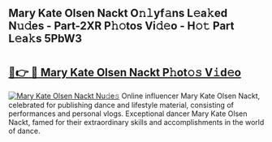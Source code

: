 ## Mary Kate Olsen Nackt O𝚗𝚕yf𝚊ns L𝚎a𝚔ed N𝚞𝚍es - Part-2XR P𝚑𝚘tos Vi𝚍𝚎o - H𝚘𝚝 Part L𝚎a𝚔s 5PbW3

# <h2><a href="http://kfc4ig5.oniu.top/?m=Mary+Kate+Olsen+Nackt">🔗👉 🔴 Mary Kate Olsen Nackt P𝚑ot𝚘𝚜 V𝚒d𝚎o</a></h2>

[![Mary Kate Olsen Nackt Nu𝚍e𝚜](https://i.imgur.com/0qMVB7G.gif)](http://kfc4ig5.oniu.top/?m=Mary+Kate+Olsen+Nackt)
Online influencer Mary Kate Olsen Nackt, celebrated for publishing dance and lifestyle material, consisting of performances and personal vlogs. Exceptional dancer Mary Kate Olsen Nackt, famed for their extraordinary skills and accomplishments in the world of dance.  
